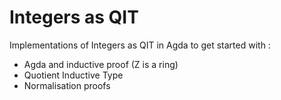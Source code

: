 # Integers as QIT

Implementations of Integers as QIT in Agda to get started with :
  - Agda and inductive proof (Z is a ring)
  - Quotient Inductive Type
  - Normalisation proofs
